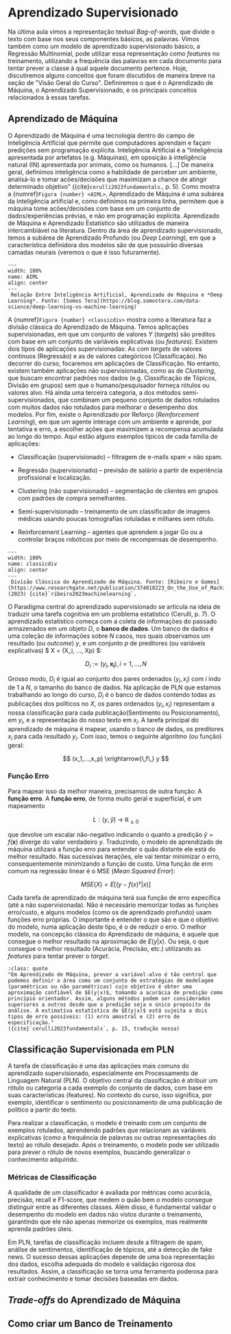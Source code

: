 # Aprendizado Supervisionado


Na última aula vimos a representação textual *Bag-of-words*, que divide o texto com base nos seus componentes básicos, as palavras. Vimos também como um modelo de aprendizado supervisionado básico, a Regressão Multinomial, pode utilizar essa representação como *features* no treinamento, utilizando a frequência das palavras em cada documento para tentar prever a classe à qual aquele documento pertence. Hoje, discutiremos alguns conceitos que foram discutidos de maneira breve na seção de "Visão Geral do Curso". Definiremos o que é o Aprendizado de Máquina, o Aprendizado Supervisionado, e os principais conceitos relacionados à essas tarefas.

## Aprendizado de Máquina

O Aprendizado de Máquina é uma tecnologia dentro do campo de Inteligência Artificial que permite que computadores aprendam e façam predições sem programação explícita. Inteligência Artificial é a "Inteligência apresentada por artefatos (e.g. Máquinas), em oposição à inteligência natural (IN) apresentada por animais, como os humanos. [...] De maneira geral, definimos inteligência como a habilidade de perceber um ambiente, analisá-lo e tomar acões/decisões que maximizam a chance de atingir determinado objetivo" ({cite}`cerulli2023fundamentals`., p. 5). Como mostra a {numref}`Figura {number} <AIML>`, Aprendizado de Máquina é uma subárea da Inteligência artificial e, como definimos na primeira linha, permitem que a máquina tome acões/decisões com base em um conjunto de dados/experiências prévias, e não em programação explícita. Aprendizado de Máquina e Aprendizado Estatístico são utilizados de maneira intercambiável na literatura. Dentro da área de aprendizado supervisionado, temos a subárea de Aprendizado Profundo (ou *Deep Learning*), em que a característica definidora dos modelos são de que possuirão diversas camadas neurais (veremos o que é isso futuramente).


```{figure} ../aula4/images/AIML.png
---
width: 100%
name: AIML
align: center
---
 Relação Entre Inteligência Artificial, Aprendizado de Máquina e *Deep Learning*. Fonte: [Somos Tera](https://blog.somostera.com/data-science/deep-learning-vs-machine-learning)
```


A {numref}`Figura {number} <classicdiv>` mostra como a literatura faz a divisão clássica do Aprendizado de Máquina. Temos aplicações supervisionadas, em que um conjunto de valores $Y$ (*targets*) são preditos com base em um conjunto de variáveis explicativas (ou *features*). Existem dois tipos de aplicações supervisionadas: As com *targets* de valores contínuos (Regressão) e as de valores categóricos (Classificação). No decorrer do curso, focaremos em aplicações de Classificação. No entanto, existem também aplicações não supervisionadas, como as de *Clustering*, que buscam encontrar padrões nos dados (e.g. Classificação de Tópicos, Divisão em grupos) sem que o humano/pesquisador forneça rótulos ou valores alvo. Há ainda uma terceira categoria, a dos métodos semi-supervisionados, que combinam um pequeno conjunto de dados rotulados com muitos dados não rotulados para melhorar o desempenho dos modelos. Por fim, existe o Aprendizado por Reforço (*Reinforcement Learning*), em que um agente interage com um ambiente e aprende, por tentativa e erro, a escolher ações que maximizem a recompensa acumulada ao longo do tempo. Aqui estão alguns exemplos típicos de cada família de aplicações:

- Classificação (supervisionado) – filtragem de e-mails spam × não spam.

- Regressão (supervisionado) – previsão de salário a partir de experiência profissional e localização.

- Clustering (não supervisionado) – segmentação de clientes em grupos com padrões de compra semelhantes.

- Semi-supervisionado – treinamento de um classificador de imagens médicas usando poucas tomografias rotuladas e milhares sem rótulo.

- Reinforcement Learning – agentes que aprendem a jogar Go ou a controlar braços robóticos por meio de recompensas de desempenho.



```{figure} ../aula4/images/classicdivision.jpg
---
width: 100%
name: classicdiv
align: center
---
 Divisão Clássica do Aprendizado de Máquina. Fonte: [Ribeiro e Gomes](https://www.researchgate.net/publication/374010223_On_the_Use_of_Machine_Learning_for_Damage_Assessment_in_Composite_Structures_A_Review) (2023) {cite}`ribeiro2023machinelearning`.
```


O Paradigma central do aprendizado supervisionado se articula na ideia de traduzir uma tarefa cognitiva em um problema estatístico (Cerulli, p. 7). O aprendizado estatístico começa com a coleta de informações do passado armazenados em um objeto $D$, o **banco de dados**. Um banco de dados é uma coleção de informações sobre $N$ casos, nos quais observamos um resultado (ou *outcome*) $y$, e um conjunto $p$ de preditores (ou variáveis explicativas) $ X = (X_i, ..., Xp) $:


$$
D_i := {(y_i, \mathbf{x_i}), i = 1,\dots, N}
$$

Grosso modo, $D_i$ é igual ao conjunto dos pares ordenados $(y_i,x_i)$ com i indo de 1 a $N$, o tamanho do banco de dados. Na aplicação de PLN que estamos trabalhando ao longo do curso, $D_i$ é o banco de dados contendo todas as publicações dos políticos no *X*, os pares ordenados $(y_i,x_i)$ representam a nossa classificação para cada publicação(Sentimento ou Posicionamento), em $y_i$, e a representação do nosso texto em $x_i$. A tarefa principal do aprendizado de máquina é mapear, usando o banco de dados, os preditores $x_i$ para cada resultado $y_i$. Com isso, temos o seguinte algoritmo (ou função) geral:

$$
(x_1,...,x_p) \xrightarrow{\,f\,} y 
$$


### Função Erro


Para mapear isso da melhor maneira, precisamos de outra função: A **função erro**. A **função erro**, de forma muito geral e superficial, é um mapeamento  

$$
L : (y, \hat{y}) \;\longrightarrow\; \mathbb{R}_{\ge 0}
$$

que devolve um escalar não-negativo indicando o quanto a predição $\hat{y}=f(\mathbf{x})$ diverge do valor verdadeiro $y$. Traduzindo, o modelo de aprendizado de máquina utilizará a função erro para entender o quão distante ele está do melhor resultado. Nas sucessivas iterações, ele vai tentar minimizar o erro, consequentemente minimizando a função de custo. Uma função de erro comum na regressão linear é o MSE (*Mean Squared Error*):

$$
MSE (X) = E[(y- f(x)²| x)]
$$

Cada tarefa de aprendizado de máquina terá sua função de erro específica (até a não supervisionada). Não é necessário memorizar todas as funções erro/custo, e alguns modelos (como os de aprendizado profundo) usam funções erro próprias. O importante é entender o que são e que o objetivo do modelo, numa aplicação deste tipo, é o de reduzir o erro. O melhor modelo, na concepção clássica do Aprendizado de máquina, é aquele que consegue o melhor resultado na aproximação de $E(y|x)$. Ou seja, o que consegue o melhor resultado (Acurácia, Precisão, etc.) utilizando as *features* para tentar prever o *target*.



```{admonition} 💬 Com a palavra, os autores:
:class: quote
"Em Aprendizado de Máquina, prever a variável-alvo é tão central que podemos definir a área como um conjunto de estratégias de modelagem (paramétricas ou não paramétricas) cujo objetivo é obter uma aproximação confiável de $E(y∣x)$, tomando a acurácia de predição como princípio orientador. Assim, alguns métodos podem ser considerados superiores a outros desde que a predição seja o único propósito da análise. A estimativa estatística de $E(y∣x)$ está sujeita a dois tipos de erro possíveis: (1) erro amostral e (2) erro de especificação."
({cite}`cerulli2023fundamentals`, p. 15, tradução nossa)
```

## Classificação Supervisionada em PLN

A tarefa de classificação é uma das aplicações mais comuns do aprendizado supervisionado, especialmente em Processamento de Linguagem Natural (PLN). O objetivo central da classificação é atribuir um rótulo ou categoria a cada exemplo do conjunto de dados, com base em suas características (features). No contexto do curso, isso significa, por exemplo, identificar o sentimento ou posicionamento de uma publicação de político a partir do texto.

Para realizar a classificação, o modelo é treinado com um conjunto de exemplos rotulados, aprendendo padrões que relacionam as variáveis explicativas (como a frequência de palavras ou outras representações do texto) ao rótulo desejado. Após o treinamento, o modelo pode ser utilizado para prever o rótulo de novos exemplos, buscando generalizar o conhecimento adquirido.


### Métricas de Classificação

A qualidade de um classificador é avaliada por métricas como acurácia, precisão, recall e F1-score, que medem o quão bem o modelo consegue distinguir entre as diferentes classes. Além disso, é fundamental validar o desempenho do modelo em dados não vistos durante o treinamento, garantindo que ele não apenas memorize os exemplos, mas realmente aprenda padrões úteis.

Em PLN, tarefas de classificação incluem desde a filtragem de spam, análise de sentimentos, identificação de tópicos, até a detecção de fake news. O sucesso dessas aplicações depende de uma boa representação dos dados, escolha adequada do modelo e validação rigorosa dos resultados. Assim, a classificação se torna uma ferramenta poderosa para extrair conhecimento e tomar decisões baseadas em dados.


## *Trade-offs* do Aprendizado de Máquina





## Como criar um Banco de Treinamento















